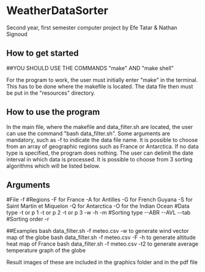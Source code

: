 # WeatherDataSorter
Second year, first semester computer project by Efe Tatar &amp; Nathan Signoud

## How to get started

##YOU SHOULD USE THE COMMANDS "make" AND "make shell" 

For the program to work, the user must initially enter "make" in the terminal.
This has to be done where the makefile is located.
The data file then must be put in the "resources" directory.

## How to use the program
In the main file, where the makefile and data_filter.sh are located, the user can 
use the command "bash data_filter.sh".
Some arguments are mandatory, such as -f to indicate the data file name.
It is possible to choose from an array of geographic regions such as France or Antarctica.
If no data type is specified, the program does nothing.
The user can delimit the date interval in which data is processed. 
It is possible to choose from 3 sorting algorithms which will be listed below.

## Arguments
#File
  -f
#Regions
  -F for France
  -A for Antilles
  -G for French Guyana
  -S for Saint Martin et Miquelon
  -Q for Antarctica
  -O for the Indian Ocean
#Data type
  -t or p 1
  -t or p 2
  -t or p 3
  -w
  -h
  -m
#Sorting type
  --ABR
  --AVL
  --tab
#Sorting order
  -r

##Examples
bash data_filter.sh -f meteo.csv -w         to generate wind vector map of the globe
bash data_filter.sh -f meteo.csv -F -h      to generate altitude heat map of France
bash data_filter.sh -f meteo.csv -t2        to generate average temperature graph of the globe

Result images of these are included in the graphics folder and in the pdf file
